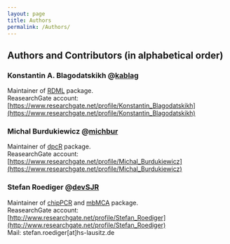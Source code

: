 ```yaml
---
layout: page
title: Authors
permalink: /Authors/
---
```


## Authors and Contributors (in alphabetical order)

### Konstantin A. Blagodatskikh @[kablag](https://github.com/kablag)  
Maintainer of [RDML](http://github.com/kablag/RDML) package.  
ReasearchGate account: [https://www.researchgate.net/profile/Konstantin_Blagodatskikh](https://www.researchgate.net/profile/Konstantin_Blagodatskikh)  

### Michal Burdukiewicz @[michbur](https://github.com/michbur)  
Maintainer of [dpcR](http://github.com/michbur/dpcR) package.  
ReasearchGate account: [https://www.researchgate.net/profile/Michal_Burdukiewicz](https://www.researchgate.net/profile/Michal_Burdukiewicz)  


### Stefan Roediger @[devSJR](https://github.com/devSJR)  
Maintainer of [chipPCR](http://github.com/michbur/chipPCR) and [mbMCA](http://github.com/michbur/MBmca) package.  
ReasearchGate account: [http://www.researchgate.net/profile/Stefan_Roediger](http://www.researchgate.net/profile/Stefan_Roediger)  
Mail: stefan.roediger[at]hs-lausitz.de  





